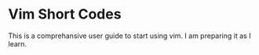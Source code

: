 # Vim Short Codes

This is a comprehansive user guide to start using vim. I am preparing it as I learn. 
